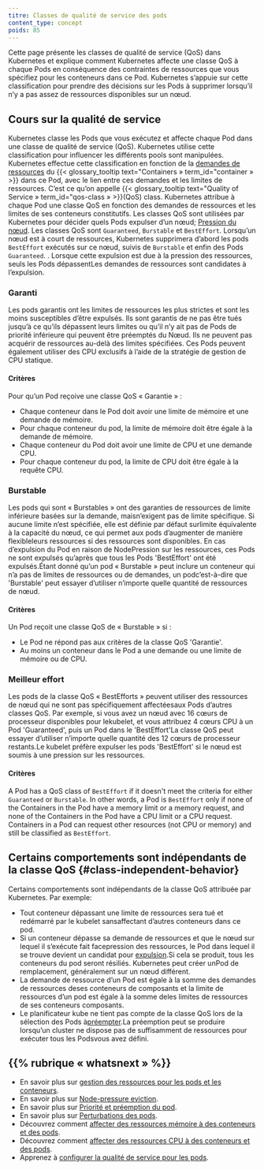 ```yaml
---
titre: Classes de qualité de service des pods
content_type: concept
poids: 85
---
```


Cette page présente les classes de qualité de service (QoS) dans Kubernetes et explique comment Kubernetes affecte une classe QoS à chaque Pods en conséquence des contraintes de ressources que vous spécifiez pour les conteneurs dans ce Pod. Kubernetes s’appuie sur cette classification pour prendre des décisions sur les Pods à supprimer lorsqu’il n’y a pas assez de ressources disponibles sur un nœud.

## Cours sur la qualité de service

Kubernetes classe les Pods que vous exécutez et affecte chaque Pod dans une classe de qualité de service (QoS). Kubernetes utilise cette classification pour influencer les différents pools sont manipulées. Kubernetes effectue cette classification en fonction de la [demandes de ressources](/docs/concepts/configuration/manage-resources-containers/) du {{< glossary_tooltip text="Containers » term_id="container » >}} dans ce Pod, avec le lien entre ces demandes et les limites de ressources. C’est ce qu’on appelle {{< glossary_tooltip text="Quality of Service » term_id="qos-class » >}}(QoS) class. Kubernetes attribue à chaque Pod une classe QoS en fonction des demandes de ressources et les limites de ses conteneurs constitutifs. Les classes QoS sont utilisées par Kubernetes pour décider quels Pods expulser d’un nœud; [Pression du nœud](/docs/concepts/scheduling-eviction/node-pressure-eviction/). Les classes QoS sont `Guaranteed`, `Burstable` et `BestEffort`. Lorsqu’un nœud est à court de ressources, Kubernetes supprimera d’abord les pods `BestEffort` exécutés sur ce nœud, suivis de `Burstable` et enfin des Pods `Guaranteed`.
. Lorsque cette expulsion est due à la pression des ressources, seuls les Pods dépassentLes demandes de ressources sont candidates à l’expulsion.

### Garanti

Les pods garantis ont les limites de ressources les plus strictes et sont les moins susceptibles d’être expulsés. Ils sont garantis de ne pas être tués jusqu’à ce qu’ils dépassent leurs limites ou qu’il n’y ait pas de Pods de priorité inférieure qui peuvent être préemptés du Nœud. Ils ne peuvent pas acquérir de ressources au-delà des limites spécifiées. Ces Pods peuvent également utiliser des CPU exclusifs à l’aide de la stratégie de gestion de CPU statique.

#### Critères

Pour qu’un Pod reçoive une classe QoS « Garantie » :

- Chaque conteneur dans le Pod doit avoir une limite de mémoire et une demande de mémoire.
- Pour chaque conteneur du pod, la limite de mémoire doit être égale à la demande de mémoire.
- Chaque conteneur du Pod doit avoir une limite de CPU et une demande CPU.
- Pour chaque conteneur du pod, la limite de CPU doit être égale à la requête CPU.

### Burstable

Les pods qui sont « Burstables » ont des garanties de ressources de limite inférieure basées sur la demande, maisn’exigent pas de limite spécifique. Si aucune limite n’est spécifiée, elle est définie par défaut surlimite équivalente à la capacité du nœud, ce qui permet aux pods d’augmenter de manière flexibleleurs ressources si des ressources sont disponibles. En cas d’expulsion du Pod en raison de NodePression sur les ressources, ces Pods ne sont expulsés qu’après que tous les Pods 'BestEffort' ont été expulsés.Étant donné qu’un pod « Burstable » peut inclure un conteneur qui n’a pas de limites de ressources ou de demandes, un podc’est-à-dire que 'Burstable' peut essayer d’utiliser n’importe quelle quantité de ressources de nœud.

#### Critères

Un Pod reçoit une classe QoS de « Burstable » si :

- Le Pod ne répond pas aux critères de la classe QoS 'Garantie'.
- Au moins un conteneur dans le Pod a une demande ou une limite de mémoire ou de CPU.

### Meilleur effort

Les pods de la classe QoS « BestEfforts » peuvent utiliser des ressources de nœud qui ne sont pas spécifiquement affectéesaux Pods d’autres classes QoS. Par exemple, si vous avez un nœud avec 16 cœurs de processeur disponibles pour lekubelet, et vous attribuez 4 cœurs CPU à un Pod 'Guaranteed', puis un Pod dans le 'BestEffort'La classe QoS peut essayer d’utiliser n’importe quelle quantité des 12 cœurs de processeur restants.Le kubelet préfère expulser les pods 'BestEffort' si le nœud est soumis à une pression sur les ressources.

#### Critères

A Pod has a QoS class of `BestEffort` if it doesn't meet the criteria for either `Guaranteed`
or `Burstable`. In other words, a Pod is `BestEffort` only if none of the Containers in the Pod have a
memory limit or a memory request, and none of the Containers in the Pod have a
CPU limit or a CPU request.
Containers in a Pod can request other resources (not CPU or memory) and still be classified as
`BestEffort`.

## Certains comportements sont indépendants de la classe QoS {#class-independent-behavior}

Certains comportements sont indépendants de la classe QoS attribuée par Kubernetes. Par exemple:

- Tout conteneur dépassant une limite de ressources sera tué et redémarré par le kubelet sansaffectant d’autres conteneurs dans ce pod.
- Si un conteneur dépasse sa demande de ressources et que le nœud sur lequel il s’exécute fait facepression des ressources, le Pod dans lequel il se trouve devient un candidat pour [expulsion](/docs/concepts/scheduling-eviction/node-pressure-eviction/).Si cela se produit, tous les conteneurs du pod seront résiliés. Kubernetes peut créer unPod de remplacement, généralement sur un nœud différent.
- La demande de ressource d’un Pod est égale à la somme des demandes de ressources deses conteneurs de composants et la limite de ressources d’un pod est égale à la somme deles limites de ressources de ses conteneurs composants.
- Le planificateur kube ne tient pas compte de la classe QoS lors de la sélection des Pods à[préempter](/docs/concepts/scheduling-eviction/pod-priority-preemption/#preemption).La préemption peut se produire lorsqu’un cluster ne dispose pas de suffisamment de ressources pour exécuter tous les Podsvous avez défini.

## {{% rubrique « whatsnext » %}}

- En savoir plus sur [gestion des ressources pour les pods et les conteneurs](/docs/concepts/configuration/manage-resources-containers/).
- En savoir plus sur [Node-pressure eviction](/docs/concepts/scheduling-eviction/node-pressure-eviction/).
- En savoir plus sur [Priorité et préemption du pod](/docs/concepts/scheduling-eviction/pod-priority-preemption/).
- En savoir plus sur [Perturbations des pods](/docs/concepts/workloads/pods/disruptions/).
- Découvrez comment [affecter des ressources mémoire à des conteneurs et des pods](/docs/tasks/configure-pod-container/assign-memory-resource/).
- Découvrez comment [affecter des ressources CPU à des conteneurs et des pods](/docs/tasks/configure-pod-container/assign-cpu-resource/).
- Apprenez à [configurer la qualité de service pour les pods](/docs/tasks/configure-pod-container/quality-service-pod/).
